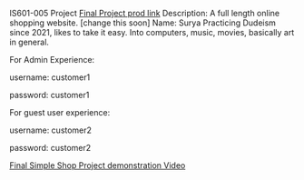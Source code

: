 IS601-005 Project [Final Project prod link](https://se352-shop-dev-4ddc326ab938.herokuapp.com/login)
Description: A full length online shopping website. [change this soon]
Name: Surya
Practicing Dudeism since 2021, likes to take it easy. Into 
computers, music, movies, basically art in general. 


For Admin Experience:

username: customer1

password: customer1


For guest user experience:

username: customer2

password: customer2



[Final Simple Shop Project demonstration Video](https://youtu.be/ZIDKdWvCKZU)


